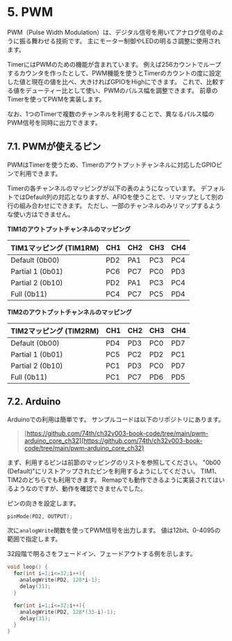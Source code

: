 # 5. PWM

PWM（Pulse Width Modulation）は、デジタル信号を用いてアナログ信号のように振る舞わせる技術です。
主にモーター制御やLEDの明るさ調整に使用されます。

TimerにはPWMのための機能が含まれています。
例えば256カウントでループするカウンタを作ったとして、PWM機能を使うとTimerのカウントの度に設定した値と現在の値を比べ、大きければGPIOをHighにできます。
これで、比較する値をデューティー比として使い、PWMのパルス幅を調整できます。
前章のTimerを使ってPWMを実装します。

なお、1つのTimerで複数のチャンネルを利用することで、異なるパルス幅のPWM信号を同時に出力できます。

## 7.1. PWMが使えるピン

PWMはTimerを使うため、Timerのアウトプットチャンネルに対応したGPIOピンで利用できます。

Timerの各チャンネルのマッピングが以下の表のようになっています。
デフォルトではDefault列の対応となりますが、AFIOを使うことで、リマップとして別の行の組み合わせにできます。
ただし、一部のチャンネルのみリマップするような使い方はできません。

**TIM1のアウトプットチャンネルのマッピング**

| TIM1マッピング (TIM1RM) | CH1 | CH2 | CH3 | CH4 |
| ----------------------- | --- | --- | --- | --- |
| Default (0b00)          | PD2 | PA1 | PC3 | PC4 |
| Partial 1 (0b01)        | PC6 | PC7 | PC0 | PD3 |
| Partial 2 (0b10)        | PD2 | PA1 | PC3 | PC4 |
| Full (0b11)             | PC4 | PC7 | PC5 | PD4 |

**TIM2のアウトプットチャンネルのマッピング**

| TIM2マッピング (TIM2RM) | CH1 | CH2 | CH3 | CH4 |
| ----------------------- | --- | --- | --- | --- |
| Default (0b00)          | PD4 | PD3 | PC0 | PD7 |
| Partial 1 (0b01)        | PC5 | PC2 | PD2 | PC1 |
| Partial 2 (0b10)        | PC1 | PD3 | PC0 | PD7 |
| Full (0b11)             | PC1 | PC7 | PD6 | PD5 |

## 7.2. Arduino

Arduinoでの利用は簡単です。
サンプルコードは以下のリポジトリにあります。

> [https://github.com/74th/ch32v003-book-code/tree/main/pwm-arduino_core_ch32](https://github.com/74th/ch32v003-book-code/tree/main/pwm-arduino_core_ch32)

まず、利用するピンは前節のマッピングのリストを参照してください。
"0b00 (Default)"にリストアップされたピンを利用するようにしてください。
TIM1、TIM2のどちらでも利用できます。
Remapでも動作できるように実装されてはいるようなのですが、動作を確認できませんでした。

ピンの向きを設定します。

```c
pinMode(PD2, OUTPUT);
```

次に`analogWrite`関数を使ってPWM信号を出力します。
値は12bit、0-4095の範囲で指定します。

32段階で明るさをフェードイン、フェードアウトする例を示します。

```c
void loop() {
  for(int i=1;i<=32;i++){
    analogWrite(PD2, 128*i-1);
    delay(31);
  }

  for(int i=1;i<=32;i++){
    analogWrite(PD2, 128*(33-i)-1);
    delay(31);
  }
}
```
